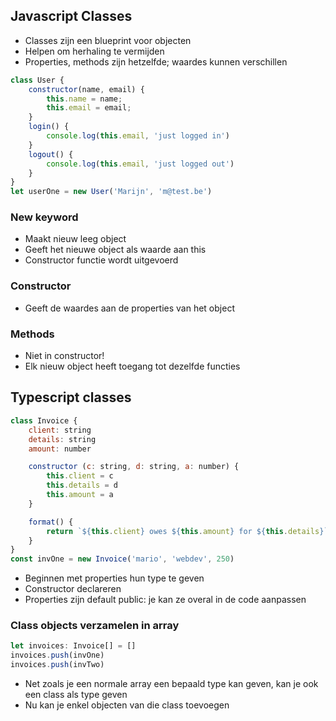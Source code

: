 ## Javascript Classes
* Classes zijn een blueprint voor objecten
* Helpen om herhaling te vermijden
* Properties, methods zijn hetzelfde; waardes kunnen  verschillen
```javascript
class User {
    constructor(name, email) {
        this.name = name;
        this.email = email;
    }
    login() {
        console.log(this.email, 'just logged in')
    }
    logout() {
        console.log(this.email, 'just logged out')
    }
}
let userOne = new User('Marijn', 'm@test.be')
```
### New keyword
* Maakt nieuw leeg object
* Geeft het nieuwe object als waarde aan this
* Constructor functie wordt uitgevoerd

### Constructor
* Geeft de waardes aan de properties van het object

### Methods
* Niet in constructor!
* Elk nieuw object heeft toegang tot dezelfde functies

## Typescript classes
```javascript
class Invoice {
    client: string
    details: string
    amount: number

    constructor (c: string, d: string, a: number) {
        this.client = c
        this.details = d
        this.amount = a
    }

    format() {
        return `${this.client} owes ${this.amount} for ${this.details}`
    }
}
const invOne = new Invoice('mario', 'webdev', 250)
```
* Beginnen met properties hun type te geven
* Constructor declareren
* Properties zijn default public: je kan ze overal in de code aanpassen

### Class objects verzamelen in array
```javascript
let invoices: Invoice[] = []
invoices.push(invOne)
invoices.push(invTwo)
```
* Net zoals je een normale array een bepaald type kan geven, kan je ook een class als type geven
* Nu kan je enkel objecten van die class toevoegen